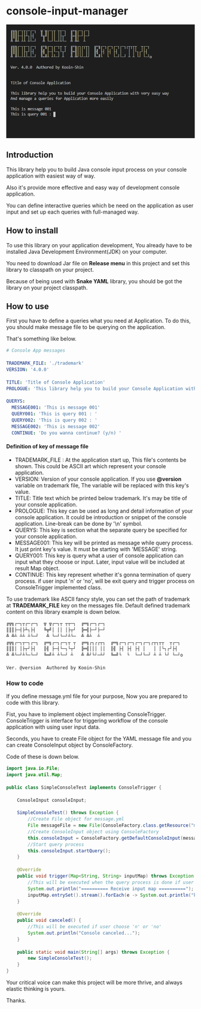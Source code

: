 # console-input-manager

 

![](./img/console.PNG)



## Introduction

This library help you to build Java console input process on your console application with easiest way of way.

Also it's provide more effective and easy way of development console application.

You can define interactive queries which be need on the application as user input and set up each queries with full-managed way.



## How to install

To use this library on your application development, You already have to be installed Java Development Environment(JDK)  on your computer.

You need to download Jar file on **Release menu** in this project and set this library to classpath on your project.

Because of being used with **Snake YAML** library, you should be got the library on your project classpath.



## How to use

First you have to define a queries what you need at Application. To do this, you should make message file to be querying on the application.

That's something like below.

```yaml
# Console App messages

TRADEMARK_FILE: './trademark'
VERSION: '4.0.0'

TITLE: 'Title of Console Application'
PROLOGUE: 'This library help you to build your Console Application with very easy way \nAnd manage a queries for Application more easily'

QUERYS:
  MESSAGE001: 'This is message 001'
  QUERY001: 'This is query 001 : '
  QUERY002: 'This is query 002 : '
  MESSAGE002: 'This is message 002'
  CONTINUE: 'Do you wanna continue? (y/n) '
```

#### Definition of key of message file

* TRADEMARK_FILE : At the application start up, This file's contents be shown. This could be ASCII art which represent your console application.
* VERSION: Version of your console application. If you use **@version** variable on trademark file, The variable will be replaced with this key's value.
* TITLE: Title text which be printed below trademark. It's may be title of your console application.
* PROLOGUE: This key can be used  as long and detail information of your console application. It could be introduction or snippet of the console application. Line-break can be done by '\n' symbol.
* QUERYS: This key is section what the separate query be specified for your console application.
* MESSAGE001: This key will be printed as message while query process. It just print key's value. It must be starting with 'MESSAGE' string.
* QUERY001: This key is query what a user of console application can input what they choose or input. Later, input value will be included at result Map object.
* CONTINUE: This key represent whether it's gonna termination of query process. if user input 'n' or 'no', will be exit query and trigger process on  ConsoleTrigger implemented class.



To use trademark like ASCII fancy style, you can set the path of trademark at **TRADEMARK_FILE** key on the messages file. Default defined trademark content on this library example is down below.

```tex
╔╦╗┌─┐┬┌─┌─┐  ╦ ╦┌─┐┬ ┬┬─┐  ╔═╗┌─┐┌─┐                             
║║║├─┤├┴┐├┤   ╚╦╝│ ││ │├┬┘  ╠═╣├─┘├─┘                             
╩ ╩┴ ┴┴ ┴└─┘   ╩ └─┘└─┘┴└─  ╩ ╩┴  ┴                               
╔╦╗┌─┐┬─┐┌─┐  ╔═╗┌─┐┌─┐┬ ┬  ╔═╗┌┐┌┌┬┐  ╔═╗┌─┐┌─┐┌─┐┌─┐┌┬┐┬┬  ┬┌─┐ 
║║║│ │├┬┘├┤   ║╣ ├─┤└─┐└┬┘  ╠═╣│││ ││  ║╣ ├┤ ├┤ ├┤ │   │ │└┐┌┘├┤  
╩ ╩└─┘┴└─└─┘  ╚═╝┴ ┴└─┘ ┴   ╩ ╩┘└┘─┴┘  ╚═╝└  └  └─┘└─┘ ┴ ┴ └┘ └─┘o

Ver. @version  Authored by Kooin-Shin
```



### How to code

If you define message.yml file for your purpose, Now you are prepared to code with this library.

Fist, you have to implement object implementing ConsoleTrigger. ConsoleTrigger is interface for triggering workflow of the console application with using user input data.

Seconds,  you have to create File object for the YAML message file and you can create ConsoleInput object by ConsoleFactory.

Code of these is down below.

```java
import java.io.File;
import java.util.Map;

public class SimpleConsoleTest implements ConsoleTrigger { 

    ConsoleInput consoleInput;

    SimpleConsoleTest() throws Exception {
        //Create File object for message.yml
        File messageFile = new File(ConsoleFactory.class.getResource("messages.yml").toURI().getPath());
        //Create ConsoleInput object using ConsoleFactory
        this.consoleInput = ConsoleFactory.getDefaultConsoleInput(messageFile, this);
        //Start query process
        this.consoleInput.startQuery();
    }

    @Override
    public void trigger(Map<String, String> inputMap) throws Exception {
        //This will be executed when the query process is done if user didn't choose 'n' or 'no'
        System.out.println("========== Receive input map ==========");
        inputMap.entrySet().stream().forEach(e -> System.out.println("key: "+e.getKey()+"   value: "+e.getValue()));
    }

    @Override
    public void canceled() {
        //This will be executed if user choose 'n' or 'no'
        System.out.println("Console canceled...");        
    }   

    public static void main(String[] args) throws Exception {
        new SimpleConsoleTest();
    }
}
```



Your critical voice can make this project will be more thrive, and always elastic thinking is yours. 

Thanks.
